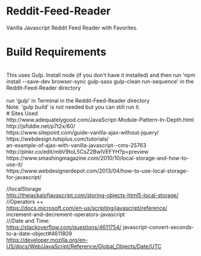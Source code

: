 # Reddit-Feed-Reader
Vanilla Javascript Reddit Feed Reader with Favorites.
<br>
# Build Requirements
<br>
This uses Gulp. Install node (if you don't have it installed) and then run 'npm install --save-dev browser-sync gulp-sass gulp-clean run-sequence' in the Reddit-Feed-Reader directory 
<br>
<br> run 'gulp' in Terminal in the Reddit-Feed-Reader directory
<br> Note: 'gulp build' is not needed but you can still run it.
<br>
# Sites Used
<br>
http://www.adequatelygood.com/JavaScript-Module-Pattern-In-Depth.html
<br>
http://jsfiddle.net/p7t2x/60/
<br>
https://www.sitepoint.com/guide-vanilla-ajax-without-jquery/
<br>
https://webdesign.tutsplus.com/tutorials/
<br>an-example-of-ajax-with-vanilla-javascript--cms-25763
<br>
http://plnkr.co/edit/mbV9toL5CsZ2BwlVEFYH?p=preview
<br>
https://www.smashingmagazine.com/2010/10/local-storage-and-how-to-use-it/
<br>
https://www.webdesignerdepot.com/2013/04/how-to-use-local-storage-for-javascript/
<br>

//localStorage<br>
http://thejackalofjavascript.com/storing-objects-html5-local-storage/
<br>
//Operators ++<br>
https://docs.microsoft.com/en-us/scripting/javascript/reference/
increment-and-decrement-operators-javascript
<br>
///Date and Time:<br>
https://stackoverflow.com/questions/4611754/
javascript-convert-seconds-to-a-date-object#4611809
<br>
https://developer.mozilla.org/en-US/docs/Web/JavaScript/Reference/Global_Objects/Date/UTC


